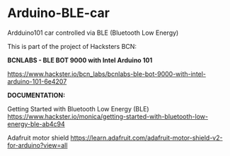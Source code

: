 # Arduino-BLE-car
Ardduino101 car controlled via BLE (Bluetooth Low Energy)

This is part of the project of Hacksters BCN:

**BCNLABS - BLE BOT 9000 with Intel Arduino 101**

https://www.hackster.io/bcn_labs/bcnlabs-ble-bot-9000-with-intel-arduino-101-6e4207

**DOCUMENTATION:**

Getting Started with Bluetooth Low Energy (BLE)
https://www.hackster.io/monica/getting-started-with-bluetooth-low-energy-ble-ab4c94

Adafruit motor shield
https://learn.adafruit.com/adafruit-motor-shield-v2-for-arduino?view=all
